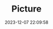 ---
weight: 1
images:
- /images/edited/56.jpeg
title: Picture
date: 2023-12-07 22:09:58
tags: [luminarneo,work,ILCE-7M3,33.4,umbrella]
---